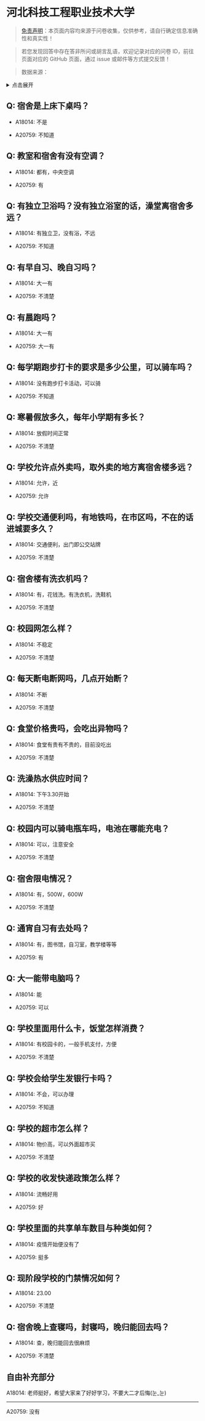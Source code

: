 # 河北科技工程职业技术大学

> [免责声明](https://colleges.chat/#_3)：本页面内容均来源于问卷收集，仅供参考，请自行确定信息准确性和真实性！

> 若您发现回答中存在答非所问或胡言乱语，欢迎记录对应的问卷 ID，前往页面对应的 GitHub 页面，通过 issue 或邮件等方式提交反馈！

> 数据来源：

<details><summary>点击展开</summary>
<ul>
<li>A18014: 匿名 (2023 年 06 月)</li>
<li>A20759: 匿名 (2023 年 07 月)</li>
</ul>
</details>

## Q: 宿舍是上床下桌吗？

- A18014: 不是

- A20759: 不知道

## Q: 教室和宿舍有没有空调？

- A18014: 都有，中央空调

- A20759: 有

## Q: 有独立卫浴吗？没有独立浴室的话，澡堂离宿舍多远？

- A18014: 有独立卫，没有浴，不远

- A20759: 不知道

## Q: 有早自习、晚自习吗？

- A18014: 大一有

- A20759: 不清楚

## Q: 有晨跑吗？

- A18014: 大一有

- A20759: 大一有

## Q: 每学期跑步打卡的要求是多少公里，可以骑车吗？

- A18014: 没有跑步打卡活动，可以骑

- A20759: 不知道

## Q: 寒暑假放多久，每年小学期有多长？

- A18014: 放假时间正常

- A20759: 不清楚

## Q: 学校允许点外卖吗，取外卖的地方离宿舍楼多远？

- A18014: 允许，近

- A20759: 允许

## Q: 学校交通便利吗，有地铁吗，在市区吗，不在的话进城要多久？

- A18014: 交通便利，出门即公交站牌

- A20759: 不清楚

## Q: 宿舍楼有洗衣机吗？

- A18014: 有，花钱洗。有洗衣机，洗鞋机

- A20759: 不清楚

## Q: 校园网怎么样？

- A18014: 不稳定

- A20759: 不清楚

## Q: 每天断电断网吗，几点开始断？

- A18014: 不断

- A20759: 不清楚

## Q: 食堂价格贵吗，会吃出异物吗？

- A18014: 食堂有贵有不贵的，目前没吃出

- A20759: 不清楚

## Q: 洗澡热水供应时间？

- A18014: 下午3.30开始

- A20759: 不清楚

## Q: 校园内可以骑电瓶车吗，电池在哪能充电？

- A18014: 可以，注意安全

- A20759: 不清楚

## Q: 宿舍限电情况？

- A18014: 有，500W，600W

- A20759: 不清楚

## Q: 通宵自习有去处吗？

- A18014: 有，图书馆，自习室，教学楼等等

- A20759: 有

## Q: 大一能带电脑吗？

- A18014: 能

- A20759: 可以

## Q: 学校里面用什么卡，饭堂怎样消费？

- A18014: 有校园卡的，一般手机支付，方便

- A20759: 不清楚

## Q: 学校会给学生发银行卡吗？

- A18014: 不会，可以办理

- A20759: 不知道

## Q: 学校的超市怎么样？

- A18014: 物价高，可以外面超市买

- A20759: 不清楚

## Q: 学校的收发快递政策怎么样？

- A18014: 流畅好用

- A20759: 好

## Q: 学校里面的共享单车数目与种类如何？

- A18014: 疫情开始便没有了

- A20759: 挺多

## Q: 现阶段学校的门禁情况如何？

- A18014: 23.00

- A20759: 不清楚

## Q: 宿舍晚上查寝吗，封寝吗，晚归能回去吗？

- A18014: 查，晚归能回去很麻烦

- A20759: 不清楚

## 自由补充部分

A18014: 老师挺好，希望大家来了好好学习，不要大二才后悔(눈\_눈)

***

A20759: 没有
